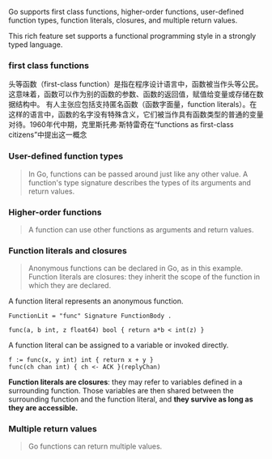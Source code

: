 Go supports first class functions, higher-order functions, user-defined function types, function literals, closures, and multiple return values.

This rich feature set supports a functional programming style in a strongly typed language.

### first class functions
头等函数（first-class function）是指在程序设计语言中，函数被当作头等公民。这意味着，函数可以作为别的函数的参数、函数的返回值，赋值给变量或存储在数据结构中。 有人主张应包括支持匿名函数（函数字面量，function literals）。在这样的语言中，函数的名字没有特殊含义，它们被当作具有函数类型的普通的变量对待。1960年代中期，克里斯托弗·斯特雷奇在“functions as first-class citizens”中提出这一概念

### User-defined function types
> In Go, functions can be passed around just like any other value. A function's type signature describes the types of its arguments and return values.

### Higher-order functions
> A function can use other functions as arguments and return values.

### Function literals and closures
> Anonymous functions can be declared in Go, as in this example. Function literals are closures: they inherit the scope of the function in which they are declared.

A function literal represents an anonymous function.
```golang
FunctionLit = "func" Signature FunctionBody .
```
```golang
func(a, b int, z float64) bool { return a*b < int(z) }
```
A function literal can be assigned to a variable or invoked directly.
```golang
f := func(x, y int) int { return x + y }
func(ch chan int) { ch <- ACK }(replyChan)
```
**Function literals are closures**: they may refer to variables defined in a surrounding function. Those variables are then shared between the surrounding function and the function literal, and **they survive as long as they are accessible.**

### Multiple return values
> Go functions can return multiple values.
